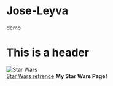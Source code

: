 # Jose-Leyva
demo

<!DOCTIPE html>
<html lang="end-us">

<head>
    <meta charset="UTF-8">
    <title>My fist HTML></title>
</head>

<body>
    <h1>This is a header</h1>
    <img srg="" alt="Star Wars" />
    <br>
    <a href="" target="_blank">Star Wars refrence</a>
    <strong>My Star Wars Page!</strong>
    <br>

</body>

</html>
